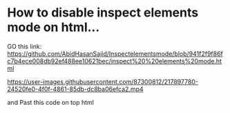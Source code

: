 #  How to disable inspect elements mode on html...

GO this link:
https://github.com/AbidHasanSajid/Inspectelementsmode/blob/941f2f9f86fc7b4ece008db92ef488ee10621bec/inspect%20%20elements%20mode.html







https://user-images.githubusercontent.com/87300812/217897780-24520fe0-4f0f-4861-85db-dc8ba06efca2.mp4








and  Past  this code on top html
